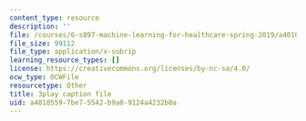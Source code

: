 ```yaml
---
content_type: resource
description: ''
file: /courses/6-s897-machine-learning-for-healthcare-spring-2019/a40105597be75542b9a09124a4232b0a_wDLzLN1tArA.vtt
file_size: 99112
file_type: application/x-subrip
learning_resource_types: []
license: https://creativecommons.org/licenses/by-nc-sa/4.0/
ocw_type: OCWFile
resourcetype: Other
title: 3play caption file
uid: a4010559-7be7-5542-b9a0-9124a4232b0a
---
```

